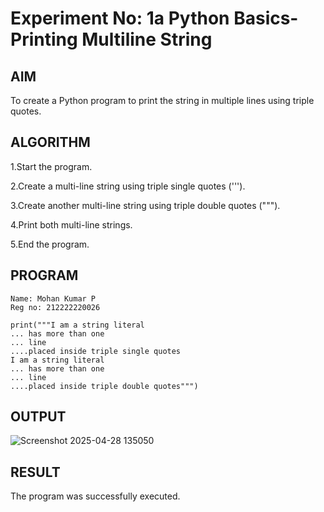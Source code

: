 # Experiment No: 1a Python Basics- Printing Multiline String

## AIM  
To create a Python program to print the string in multiple lines using triple quotes.

## ALGORITHM  
1.Start the program.

2.Create a multi-line string using triple single quotes (''').

3.Create another multi-line string using triple double quotes (""").

4.Print both multi-line strings.

5.End the program.

## PROGRAM
```
Name: Mohan Kumar P
Reg no: 212222220026

print("""I am a string literal
... has more than one
... line
....placed inside triple single quotes
I am a string literal
... has more than one
... line
....placed inside triple double quotes""")

```

## OUTPUT

![Screenshot 2025-04-28 135050](https://github.com/user-attachments/assets/0af0d08c-10d6-4b90-8fe2-45b414863f19)


## RESULT
The program was successfully executed.
